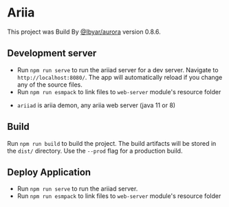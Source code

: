 # Ariia

This project was Build By [@Ibyar/aurora](https://github.com/ibyar/aurora) version 0.8.6.

## Development server

- Run `npm run serve` to run the ariiad server for a dev server. Navigate to `http://localhost:8080/`. The app will automatically reload if you change any of the source files.
- Run `npm run esmpack` to link files to `web-server` module's resource folder

* `ariiad` is ariia demon, any ariia web server (java 11 or 8)


## Build

Run `npm run build` to build the project. The build artifacts will be stored in the `dist/` directory. Use the `--prod` flag for a production build.

## Deploy Application

- Run `npm run serve` to run the ariiad server.
- Run `npm run esmpack` to link files to `web-server` module's resource folder

